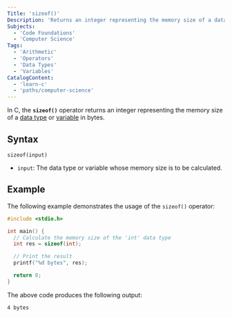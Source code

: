 ```yaml
---
Title: 'sizeof()'
Description: 'Returns an integer representing the memory size of a data type or variable in bytes.'
Subjects:
  - 'Code Foundations'
  - 'Computer Science'
Tags:
  - 'Arithmetic'
  - 'Operators'
  - 'Data Types'
  - 'Variables'
CatalogContent:
  - 'learn-c'
  - 'paths/computer-science'
---
```


In C, the **`sizeof()`** operator returns an integer representing the memory size of a [data type](https://www.codecademy.com/resources/docs/c/data-types) or [variable](https://www.codecademy.com/resources/docs/c/variables) in bytes.

## Syntax

```pseudo
sizeof(input)
```

- `input`: The data type or variable whose memory size is to be calculated.

## Example

The following example demonstrates the usage of the `sizeof()` operator:

```c
#include <stdio.h>

int main() {
  // Calculate the memory size of the 'int' data type
  int res = sizeof(int);

  // Print the result
  printf("%d bytes", res);

  return 0;
}
```

The above code produces the following output:

```shell
4 bytes
```
